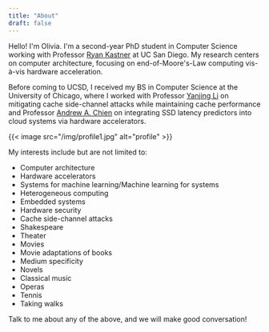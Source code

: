 ```yaml
---
title: "About"
draft: false
---
```


Hello! I'm Olivia. I'm a second-year PhD student in Computer Science working with Professor [Ryan Kastner][1] at UC San Diego. My research centers on computer architecture, focusing on end-of-Moore's-Law computing vis-&agrave;-vis hardware acceleration.

Before coming to UCSD, I received my BS in Computer Science at the University of Chicago, where I worked with Professor [Yanjing Li][2] on mitigating cache side-channel attacks while maintaining cache performance and Professor [Andrew A. Chien][3] on integrating SSD latency predictors into cloud systems via hardware accelerators. 

{{< image src="/img/profile1.jpg" alt="profile" >}}

My interests include but are not limited to:

* Computer architecture
* Hardware accelerators
* Systems for machine learning/Machine learning for systems
* Heterogeneous computing
* Embedded systems
* Hardware security
* Cache side-channel attacks
* Shakespeare
* Theater
* Movies
* Movie adaptations of books
* Medium specificity
* Novels
* Classical music
* Operas
* Tennis
* Taking walks

Talk to me about any of the above, and we will make good conversation! 

[1]: http://kastner.ucsd.edu
[2]: http://people.cs.uchicago.edu/~yanjingl/index.html
[3]: http://people.cs.uchicago.edu/~aachien/lssg/people/andrew-chien/